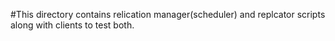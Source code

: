 #This directory contains relication manager(scheduler) and replcator scripts along with clients to test both.

